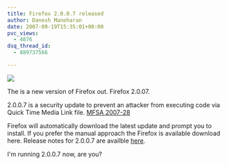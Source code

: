 ```yaml
---
title: Firefox 2.0.0.7 released
author: Danesh Manoharan
date: 2007-09-19T15:35:01+00:00
pvc_views:
  - 4876
dsq_thread_id:
  - 889737566

---
```

![](http://img230.imageshack.us/img230/4551/firefoxlogopi9.png)

The is a new version of Firefox out. Firefox 2.0.07.

2.0.0.7 is a security update to prevent an attacker from executing code via Quick Time Media Link file. [MFSA 2007-28][1]

Firefox will automatically download the latest update and prompt you to install. If you prefer the manual approach the Firefox is available download here. Release notes for 2.0.0.7 are availble [here][2].

I'm running 2.0.0.7 now, are you?

 [1]: http://www.mozilla.org/security/announce/2007/mfsa2007-28.html
 [2]: http://en-us.www.mozilla.com/en-US/